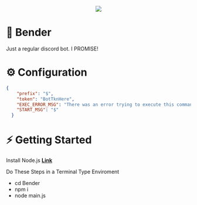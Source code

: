 <p align="center">
  <img src="https://mpng.subpng.com/20190311/irf/kisspng-beer-bottle-heineken-sticker-image-5c8621c1bad310.1419420915522943377652.jpg">
</p>

# 🍺 Bender

 Just a regular discord bot. I PROMISE!

# ⚙️ Configuration

```json
{
    "prefix": "$",
    "token": "BotTknHere",
    "EXEC_ERROR_MSG": "There was an error trying to execute this command!",
    "START_MSG": "$"
  }
```

# ⚡ Getting Started

Install Node.js **[Link](https://nodejs.org/en/download/)**

Do These Steps in a Terminal Type Enviroment
- cd Bender
- npm i
- node main.js
